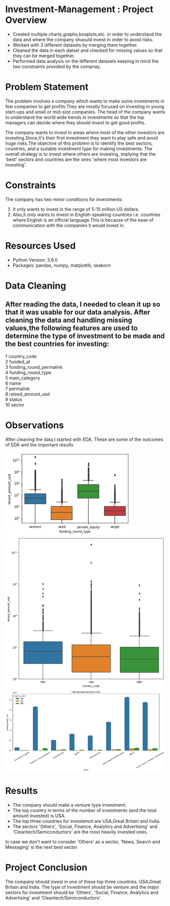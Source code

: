 # Investment-Management : Project Overview

- Created multiple charts,graphs,boxplots,etc. in order to understand the data and where the company shuould invest in order to avoid risks.
- Worked with 3 different datasets by merging them together.
- Cleaned the data in each datset and checked for missing values so that they can be merged together.
- Performed data analysis on the different datasets keeping in mind the two constraints provided by the compnay.

# Problem Statement

The problem involves a company which wants to make some investments in few companies to get profits.They are mostly focused on investing in young start-ups and small or mid-size companies. The head of the company wants to understand the world wide trends in investments so that the top managers can decide where they should invest to get good profits.

The company wants to invest in areas where most of the other investors are investing.Since,it's their first investment they want to play safe and avoid huge risks.The objective of this problem is to identify the best sectors, countries, and a suitable investment type for making investments. The overall strategy is to invest where others are investing, implying that the 'best' sectors and countries are the ones 'where most investors are investing'.

# Constraints

The company has two minor conditions for investments:
1. It only wants to invest in the range of 5-15 million US dollars.
2. Also,it only wants to invest in English-speaking countries i.e. countries where English is an official language.This is because of the ease of communication with the companies it would invest in. 


# Resources Used
- Python Version: 3.6.0
- Packages: pandas, numpy, matplotlib, seaborn

# Data Cleaning
## After reading the data, I needed to clean it up so that it was usable for our data analysis. After cleaning the data and handling missing values,the following features are used to determine the type of investment to be made and the best countries for investing:

 1   country_code             
 2   funded_at                
 3   funding_round_permalink  
 4   funding_round_type       
 5   main_category            
 6   name                     
 7   permalink                
 8   raised_amount_usd        
 9  status                   
 10   sector                    

# Observations
After cleaning the data,I started with EDA. These are some of the outcomes of EDA and the important results 

![loan_status vs term](https://github.com/Rahul713713/Investment-Management/blob/master/Amount_raised_across_four_categories.png "Amount_raised_across_four_categories")
![loan_status vs term](https://github.com/Rahul713713/Investment-Management/blob/master/Top_three_countries_for_investment.png "Top_three_countries_for_investment")
![loan_status vs term](https://github.com/Rahul713713/Investment-Management/blob/master/Amount_invested.png "Amount_invested")

# Results

- The company should make a venture type investment.
- The top country in terms of the number of investments (and the total amount invested) is USA. 
- The top three countries for investemnt are USA,Great Britain and India.
- The sectors 'Others', 'Social, Finance, Analytics and Advertising' and 'Cleantech/Semiconductors' are the most heavily invested ones.

In case we don't want to consider 'Others' as a sector, 'News, Search and Messaging' is the next best sector

# Project Conclusion

The company should invest in one of these top three countries: USA,Great Britain and India. The type of investment should be venture and the major sectors for investment should be 'Others', 'Social, Finance, Analytics and Advertising' and 'Cleantech/Semiconductors'.
